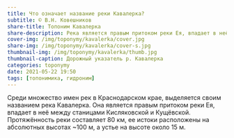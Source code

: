 ```yaml
---
title: Что означает название реки Кавалерка?
subtitle: © В.Н. Ковешников
share-title: Топоним Кавалерка
share-description: Река является правым притоком реки Ея, впадает в неё между станицами Кисляковской и Кущёвской
cover-img: /img/toponymy/kavalerka/cover.jpg
share-img: /img/toponymy/kavalerka/cover-s.jpg
thumbnail-img: /img/toponymy/kavalerka/thumb.jpg
thumbnail-caption: Дорожный указатель р. Кавалерка
categories: toponymy
date: 2021-05-22 19:50
tags: [топонимика, гидроним]
---
```

Среди множество имен рек в Краснодарском крае, выделяется своим названием река Кавалерка. Она является правым притоком реки Ея, впадает в неё между станицами Кисляковской и Кущёвской. Протяжённость реки составляет 80 км, ее истоки расположены на абсолютных высотах ~100 м, а устье на высоте около 15 м.
